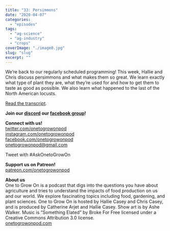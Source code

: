 ```yaml
---
title: "33: Persimmons"
date: "2020-04-07"
categories: 
  - "episodes"
tags: 
  - "ag-science"
  - "ag-industry"
  - "crops"
coverImage: "./image0.jpg"
slug: "slug"
excerpt: ""
---
```


We’re back to our regularly scheduled programming! This week, Hallie and Chris discuss persimmons and what makes them so great. We learn exactly what type of plant they are, what they’re used for and how to get them to taste as good as possible. We also learn what happened to the last of the North American locusts.

[Read the transcript](https://onetogrowonpod.com/33-persimmons-transcript/).

**Join our [discord](http://onetogrowonpod.com/discord) our [facebook group](http://onetogrowonpod.com/group)!**

**Connect with us!**  
[twitter.com/onetogrowonpod](https://twitter.com/onetogrowonpod)  
[instagram.com/onetogrowonpod  
](https://instagram.com/onetogrowonpod)[facebook.com/onetogrowonpod  
](https://facebook.com/onetogrowonpod)[onetogrowonpod@gmail.com](mailto:onetogrowonpod@gmail.com)

Tweet with #AskOnetoGrowOn

**Support us on Patreon!**  
[patreon.com/onetogrowonpod](http://www.patreon.com/onetogrowonpod)

**About us**  
One to Grow On is a podcast that digs into the questions you have about agriculture and tries to understand the impacts of food production on us and our world. We explore fascinating topics including food, gardening, and plant sciences. One to Grow On is hosted by Hallie Casey and Chris Casey, and is produced by Catherine Arjet and Hallie Casey. Show art is by Ashe Walker. Music is “Something Elated” by Broke For Free licensed under a Creative Commons Attribution 3.0 license.  
[onetogrowonpod.com](https://www.onetogrowonpod.com)
